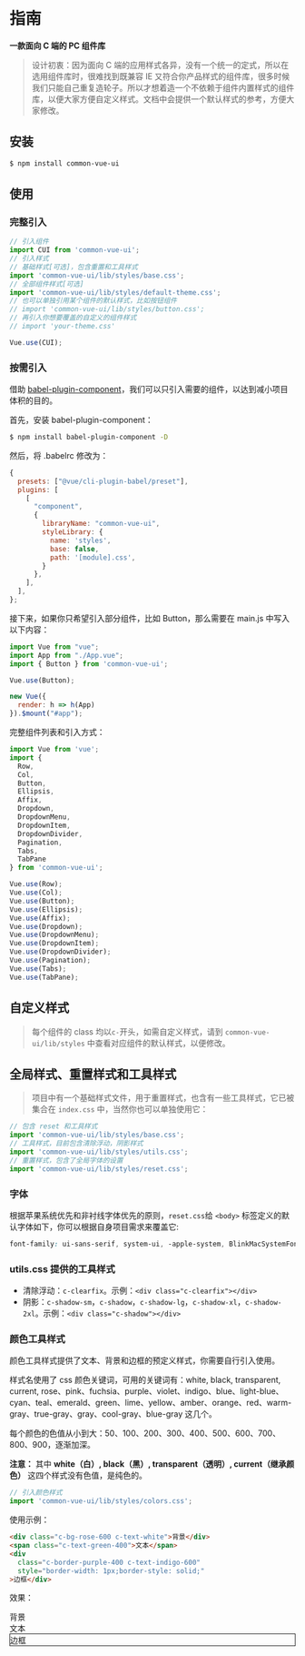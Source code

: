 # 指南

**一款面向 C 端的 PC 组件库**

> 设计初衷：因为面向 C 端的应用样式各异，没有一个统一的定式，所以在选用组件库时，很难找到既兼容 IE 又符合你产品样式的组件库，很多时候我们只能自己重复造轮子。所以才想着造一个不依赖于组件内置样式的组件库，以便大家方便自定义样式。文档中会提供一个默认样式的参考，方便大家修改。

## 安装
```bash
$ npm install common-vue-ui
```

## 使用

### 完整引入

```js
// 引入组件
import CUI from 'common-vue-ui';
// 引入样式
// 基础样式[可选]，包含重置和工具样式
import 'common-vue-ui/lib/styles/base.css';
// 全部组件样式[可选]
import 'common-vue-ui/lib/styles/default-theme.css';
// 也可以单独引用某个组件的默认样式，比如按钮组件
// import 'common-vue-ui/lib/styles/button.css';
// 再引入你想要覆盖的自定义的组件样式
// import 'your-theme.css'

Vue.use(CUI);
```

### 按需引入

借助 [babel-plugin-component](https://github.com/ElementUI/babel-plugin-component)，我们可以只引入需要的组件，以达到减小项目体积的目的。

首先，安装 babel-plugin-component：

```bash
$ npm install babel-plugin-component -D
```

然后，将 .babelrc 修改为：

```js
{
  presets: ["@vue/cli-plugin-babel/preset"],
  plugins: [
    [
      "component",
      {
        libraryName: "common-vue-ui",
        styleLibrary: {
          name: 'styles',
          base: false,
          path: '[module].css',
        }
      },
    ],
  ],
};
```

接下来，如果你只希望引入部分组件，比如 Button，那么需要在 main.js 中写入以下内容：

```js
import Vue from "vue";
import App from "./App.vue";
import { Button } from 'common-vue-ui';

Vue.use(Button);

new Vue({
  render: h => h(App)
}).$mount("#app");

```

完整组件列表和引入方式：

```js
import Vue from 'vue';
import {
  Row,
  Col,
  Button,
  Ellipsis,
  Affix,
  Dropdown,
  DropdownMenu,
  DropdownItem,
  DropdownDivider,
  Pagination,
  Tabs,
  TabPane
} from 'common-vue-ui';

Vue.use(Row);
Vue.use(Col);
Vue.use(Button);
Vue.use(Ellipsis);
Vue.use(Affix);
Vue.use(Dropdown);
Vue.use(DropdownMenu);
Vue.use(DropdownItem);
Vue.use(DropdownDivider);
Vue.use(Pagination);
Vue.use(Tabs);
Vue.use(TabPane);
```

## 自定义样式

> 每个组件的 class 均以`c-`开头，如需自定义样式，请到 `common-vue-ui/lib/styles` 中查看对应组件的默认样式，以便修改。

## 全局样式、重置样式和工具样式

> 项目中有一个基础样式文件，用于重置样式，也含有一些工具样式，它已被集合在 `index.css` 中，当然你也可以单独使用它：

```js
// 包含 reset 和工具样式
import 'common-vue-ui/lib/styles/base.css';
// 工具样式，目前包含清除浮动，阴影样式
import 'common-vue-ui/lib/styles/utils.css';
// 重置样式，包含了全局字体的设置
import 'common-vue-ui/lib/styles/reset.css';
```

### 字体

根据苹果系统优先和非衬线字体优先的原则，`reset.css`给 `<body>` 标签定义的默认字体如下，你可以根据自身项目需求来覆盖它:
```css
font-family: ui-sans-serif, system-ui, -apple-system, BlinkMacSystemFont, 'Segoe UI', Roboto, 'Helvetica Neue', Arial, 'Noto Sans', sans-serif, 'Apple Color Emoji', 'Segoe UI Emoji', 'Segoe UI Symbol', 'Noto Color Emoji';
```

### utils.css 提供的工具样式

- 清除浮动：`c-clearfix`。示例：`<div class="c-clearfix"></div>`
- 阴影：`c-shadow-sm`，`c-shadow`，`c-shadow-lg`，`c-shadow-xl`，`c-shadow-2xl`。示例：`<div class="c-shadow"></div>`

### 颜色工具样式

颜色工具样式提供了文本、背景和边框的预定义样式，你需要自行引入使用。

样式名使用了 css 颜色关键词，可用的关键词有：white, black, transparent, current, rose、pink、fuchsia、purple、violet、indigo、blue、light-blue、cyan、teal、emerald、green、lime、yellow、amber、orange、red、warm-gray、true-gray、gray、cool-gray、blue-gray 这几个。

每个颜色的色值从小到大：50、100、200、300、400、500、600、700、800、900，逐渐加深。

**注意：** 其中 **white（白）, black（黑）, transparent（透明）, current（继承颜色）** 这四个样式没有色值，是纯色的。

```js
// 引入颜色样式
import 'common-vue-ui/lib/styles/colors.css';
```

使用示例：

```html
<div class="c-bg-rose-600 c-text-white">背景</div>
<span class="c-text-green-400">文本</span>
<div 
  class="c-border-purple-400 c-text-indigo-600" 
  style="border-width: 1px;border-style: solid;"
>边框</div>
```

效果：

<div class="c-bg-rose-600 c-text-white">背景</div>
<span class="c-text-green-400">文本</span>
<div class="c-border-purple-400 c-text-indigo-600" style="border-width: 1px;border-style: solid;">边框</div>
